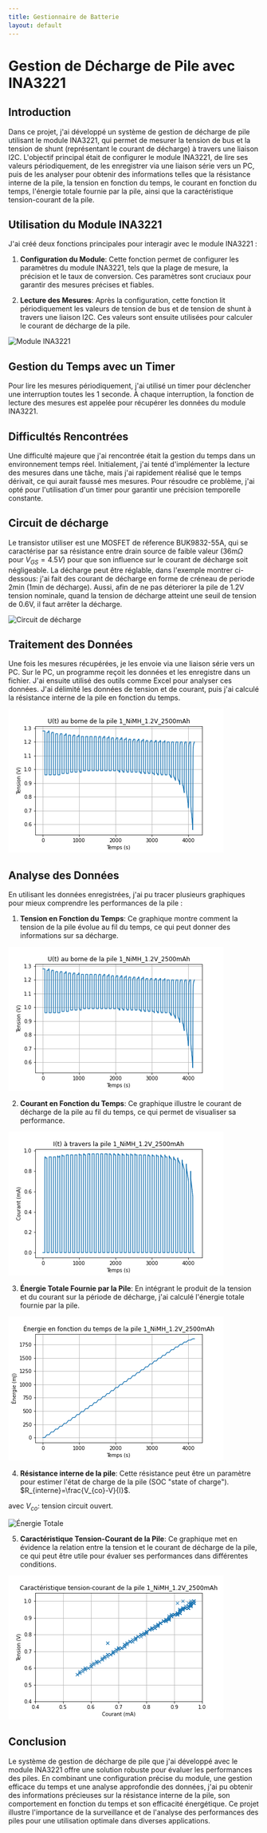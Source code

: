 ```yaml
---
title: Gestionnaire de Batterie
layout: default
---
```


# Gestion de Décharge de Pile avec INA3221

## Introduction

Dans ce projet, j'ai développé un système de gestion de décharge de pile utilisant le module INA3221, qui permet de mesurer la tension de bus et la tension de shunt (représentant le courant de décharge) à travers une liaison I2C. L'objectif principal était de configurer le module INA3221, de lire ses valeurs périodiquement, de les enregistrer via une liaison série vers un PC, puis de les analyser pour obtenir des informations telles que la résistance interne de la pile, la tension en fonction du temps, le courant en fonction du temps, l'énergie totale fournie par la pile, ainsi que la caractéristique tension-courant de la pile.

## Utilisation du Module INA3221

J'ai créé deux fonctions principales pour interagir avec le module INA3221 :

1. **Configuration du Module**: Cette fonction permet de configurer les paramètres du module INA3221, tels que la plage de mesure, la précision et le taux de conversion. Ces paramètres sont cruciaux pour garantir des mesures précises et fiables.

2. **Lecture des Mesures**: Après la configuration, cette fonction lit périodiquement les valeurs de tension de bus et de tension de shunt à travers une liaison I2C. Ces valeurs sont ensuite utilisées pour calculer le courant de décharge de la pile.

![Module INA3221](chemin/vers/module_ina3221.png)

## Gestion du Temps avec un Timer

Pour lire les mesures périodiquement, j'ai utilisé un timer pour déclencher une interruption toutes les 1 seconde. À chaque interruption, la fonction de lecture des mesures est appelée pour récupérer les données du module INA3221.

## Difficultés Rencontrées

Une difficulté majeure que j'ai rencontrée était la gestion du temps dans un environnement temps réel. Initialement, j'ai tenté d'implémenter la lecture des mesures dans une tâche, mais j'ai rapidement réalisé que le temps dérivait, ce qui aurait faussé mes mesures. Pour résoudre ce problème, j'ai opté pour l'utilisation d'un timer pour garantir une précision temporelle constante.

## Circuit de décharge

Le transistor utiliser est une MOSFET de réference BUK9832-55A, qui se caractérise par sa résistance entre drain source de faible valeur (36m$\Omega$ pour $V_{GS}=4.5V$) pour que son influence sur le courant de décharge soit négligeable. La décharge peut être réglable, dans l'exemple montrer ci-dessous: j'ai fait des courant de décharge en forme de créneau de periode 2min (1min de décharge). Aussi, afin de ne pas déteriorer la pile de 1.2V tension nominale, quand la tension de décharge atteint une seuil de tension de 0.6V, il faut arrêter la décharge.

![Circuit de décharge](Images/Circuit_décharge.png)

## Traitement des Données

Une fois les mesures récupérées, je les envoie via une liaison série vers un PC. Sur le PC, un programme reçoit les données et les enregistre dans un fichier. J'ai ensuite utilisé des outils comme Excel pour analyser ces données. J'ai délimité les données de tension et de courant, puis j'ai calculé la résistance interne de la pile en fonction du temps.

![Traitement des Données](Images/Tension_pile_1_NiMH_1.2V_2500mAh.png)

## Analyse des Données

En utilisant les données enregistrées, j'ai pu tracer plusieurs graphiques pour mieux comprendre les performances de la pile :

1. **Tension en Fonction du Temps**: Ce graphique montre comment la tension de la pile évolue au fil du temps, ce qui peut donner des informations sur sa décharge.

![Tension en Fonction du Temps](Images/Tension_pile_1_NiMH_1.2V_2500mAh.png)

2. **Courant en Fonction du Temps**: Ce graphique illustre le courant de décharge de la pile au fil du temps, ce qui permet de visualiser sa performance.

![Courant en Fonction du Temps](Images/Courant_pile_1_NiMH_1.2V_2500mAh.png)

3. **Énergie Totale Fournie par la Pile**: En intégrant le produit de la tension et du courant sur la période de décharge, j'ai calculé l'énergie totale fournie par la pile.

![Énergie Totale](Images/Energie_pile_1_NiMH_1.2V_2500mAh.png)

4. **Résistance interne de la pile**: Cette résistance peut être un paramètre pour estimer l'état de charge de la pile (SOC "state of charge").       $R_{interne}=\frac{V_{co}-V}{I}$.

avec $V_{co}$: tension circuit ouvert.

![Énergie Totale](Images/Résistance_interne_pile_1_NiMH_1.2V_2500mAh.png)

5. **Caractéristique Tension-Courant de la Pile**: Ce graphique met en évidence la relation entre la tension et le courant de décharge de la pile, ce qui peut être utile pour évaluer ses performances dans différentes conditions.

![Caractéristique Tension-Courant](Images/Tension_Courant_1_NiMH_1.2V_2500mAh.png)

## Conclusion

Le système de gestion de décharge de pile que j'ai développé avec le module INA3221 offre une solution robuste pour évaluer les performances des piles. En combinant une configuration précise du module, une gestion efficace du temps et une analyse approfondie des données, j'ai pu obtenir des informations précieuses sur la résistance interne de la pile, son comportement en fonction du temps et son efficacité énergétique. Ce projet illustre l'importance de la surveillance et de l'analyse des performances des piles pour une utilisation optimale dans diverses applications.
